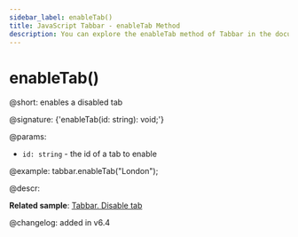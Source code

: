 ```yaml
---
sidebar_label: enableTab()
title: JavaScript Tabbar - enableTab Method 
description: You can explore the enableTab method of Tabbar in the documentation of the DHTMLX JavaScript UI library. Browse developer guides and API reference, try out code examples and live demos, and download a free 30-day evaluation version of DHTMLX Suite.
---
```


# enableTab()

@short: enables a disabled tab

@signature: {'enableTab(id: string): void;'}

@params:
- `id: string` - the id of a tab to enable

@example:
tabbar.enableTab("London");

@descr:

**Related sample**: [Tabbar. Disable tab](https://snippet.dhtmlx.com/9l3egq3z)

@changelog: added in v6.4

[comment]: # (@relatedapi: tabbar/api/tabbar_disabletab_method.md)

[comment]: # (@related: tabbar/work_with_tabbar.md#enablingdisabling-a-tab)

